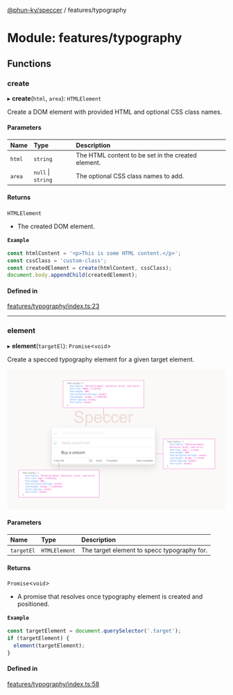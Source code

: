 [@phun-ky/speccer](../README.md) / features/typography

# Module: features/typography

## Functions

### create

▸ **create**(`html`, `area`): `HTMLElement`

Create a DOM element with provided HTML and optional CSS class names.

#### Parameters

| Name | Type | Description |
| :------ | :------ | :------ |
| `html` | `string` | The HTML content to be set in the created element. |
| `area` | ``null`` \| `string` | The optional CSS class names to add. |

#### Returns

`HTMLElement`

- The created DOM element.

**`Example`**

```ts
const htmlContent = '<p>This is some HTML content.</p>';
const cssClass = 'custom-class';
const createdElement = create(htmlContent, cssClass);
document.body.appendChild(createdElement);
```

#### Defined in

[features/typography/index.ts:23](https://github.com/phun-ky/speccer/blob/main/src/features/typography/index.ts#L23)

___

### element

▸ **element**(`targetEl`): `Promise`\<`void`\>

Create a specced typography element for a given target element.

![typography](https://github.com/phun-ky/speccer/blob/main/public/typography.png?raw=true)

#### Parameters

| Name | Type | Description |
| :------ | :------ | :------ |
| `targetEl` | `HTMLElement` | The target element to specc typography for. |

#### Returns

`Promise`\<`void`\>

- A promise that resolves once typography element is created and positioned.

**`Example`**

```ts
const targetElement = document.querySelector('.target');
if (targetElement) {
  element(targetElement);
}
```

#### Defined in

[features/typography/index.ts:58](https://github.com/phun-ky/speccer/blob/main/src/features/typography/index.ts#L58)
